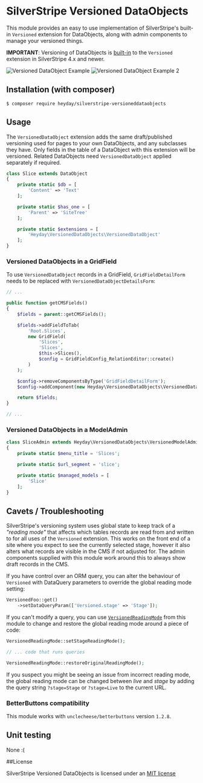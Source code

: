 # SilverStripe Versioned DataObjects

This module provides an easy to use implementation of SilverStripe's built-in `Versioned` extension for DataObjects, along with admin components to manage your versioned things.

**IMPORTANT**: Versioning of DataObjects is [built-in](https://docs.silverstripe.org/en/4/developer_guides/model/versioning/) to the `Versioned` extension in SilverStripe 4.x and newer.

![Versioned DataObject Example](resources/example.png?raw=true)
![Versioned DataObject Example 2](resources/example2.png?raw=true)

## Installation (with composer)

	$ composer require heyday/silverstripe-versioneddataobjects

## Usage

The `VersionedDataObject` extension adds the same draft/published versioning used for pages to your own DataObjects, and any subclasses they have. Only fields in the table of a DataObject with this extension will be versioned. Related DataObjects need `VersionedDataObject` applied separately if required.

```php
class Slice extends DataObject
{
	private static $db = [
		'Content' => 'Text'
	];

	private static $has_one = [
		'Parent' => 'SiteTree'
	];

	private static $extensions = [
		'Heyday\VersionedDataObjects\VersionedDataObject'
	];
}
```

### Versioned DataObjects in a GridField

To use `VersionedDataObject` records in a GridField, `GridFieldDetailForm` needs to be replaced with `VersionedDataObjectDetailsForm`:

```php
// ...

public function getCMSFields()
{
	$fields = parent::getCMSFields();

	$fields->addFieldToTab(
		'Root.Slices',
		new GridField(
			'Slices',
			'Slices',
			$this->Slices(),
			$config = GridFieldConfig_RelationEditor::create()
		)
	);

	$config->removeComponentsByType('GridFieldDetailForm');
	$config->addComponent(new Heyday\VersionedDataObjects\VersionedDataObjectDetailsForm());

	return $fields;
}

// ...
```

### Versioned DataObjects in a ModelAdmin

```php
class SliceAdmin extends Heyday\VersionedDataObjects\VersionedModelAdmin
{
	private static $menu_title = 'Slices';

	private static $url_segment = 'slice';

	private static $managed_models = [
		'Slice'
	];
}
```

## Cavets / Troubleshooting

SilverStripe's versioning system uses global state to keep track of a *"reading mode"* that affects which tables records are read from and written to for all uses of the `Versioned` extension. This works on the front end of a site where you expect to see the currently selected stage, however it also alters what records are visible in the CMS if not adjusted for. The admin components supplied with this module work around this to always show draft records in the CMS.

If you have control over an ORM query, you can alter the behaviour of `Versioned` with DataQuery parameters to override the global reading mode setting:

```php
VersionedFoo::get()
	->setDataQueryParam(['Versioned.stage' => 'Stage']);
```

If you can't modify a query, you can use [`VersionedReadingMode`](https://github.com/heyday/silverstripe-versioneddataobjects/blob/master/code/VersionedReadingMode.php) from this module to change and restore the global reading mode around a piece of code:

```php
VersionedReadingMode::setStageReadingMode();

// ... code that runs queries

VersionedReadingMode::restoreOriginalReadingMode();
```

If you suspect you might be seeing an issue from incorrect reading mode, the global reading mode can be changed between *live* and *stage* by adding the query string `?stage=Stage` or `?stage=Live` to the current URL.

### BetterButtons compatibility

This module works with `unclecheese/betterbuttons` version `1.2.8`.

## Unit testing

None :(

##License

SilverStripe Versioned DataObjects is licensed under an [MIT license](http://heyday.mit-license.org/)
